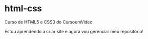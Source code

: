# html-css
 Curso de HTML5 e CSS3 do CursoemVideo

 Estou aprendendo a criar site e agora vou gerenciar meu repositório!
